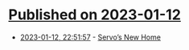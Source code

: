 # [Published on 2023-01-12](index.md)

* [2023-01-12, 22:51:57](https://news.ycombinator.com/item?id=34361392) - [Servo’s New Home](https://servo.org/blog/2020/11/17/servo-home/)
